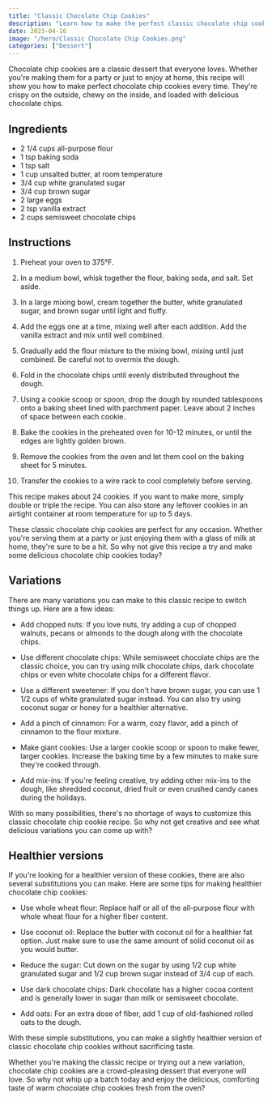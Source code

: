 ```yaml
---
title: "Classic Chocolate Chip Cookies"
description: "Learn how to make the perfect classic chocolate chip cookies with this easy-to-follow recipe. These cookies are crispy on the outside, chewy on the inside, and loaded with delicious chocolate chips."
date: 2023-04-16
image: "/hero/Classic Chocolate Chip Cookies.png"
categories: ["Dessert"]
---
```


Chocolate chip cookies are a classic dessert that everyone loves. Whether you're making them for a party or just to enjoy at home, this recipe will show you how to make perfect chocolate chip cookies every time. They're crispy on the outside, chewy on the inside, and loaded with delicious chocolate chips.

## Ingredients

- 2 1/4 cups all-purpose flour
- 1 tsp baking soda
- 1 tsp salt
- 1 cup unsalted butter, at room temperature
- 3/4 cup white granulated sugar
- 3/4 cup brown sugar
- 2 large eggs
- 2 tsp vanilla extract
- 2 cups semisweet chocolate chips

## Instructions

1.  Preheat your oven to 375°F.

2.  In a medium bowl, whisk together the flour, baking soda, and salt. Set aside.

3.  In a large mixing bowl, cream together the butter, white granulated sugar, and brown sugar until light and fluffy.

4.  Add the eggs one at a time, mixing well after each addition. Add the vanilla extract and mix until well combined.

5.  Gradually add the flour mixture to the mixing bowl, mixing until just combined. Be careful not to overmix the dough.

6.  Fold in the chocolate chips until evenly distributed throughout the dough.

7.  Using a cookie scoop or spoon, drop the dough by rounded tablespoons onto a baking sheet lined with parchment paper. Leave about 2 inches of space between each cookie.

8.  Bake the cookies in the preheated oven for 10-12 minutes, or until the edges are lightly golden brown.

9.  Remove the cookies from the oven and let them cool on the baking sheet for 5 minutes.

10. Transfer the cookies to a wire rack to cool completely before serving.

This recipe makes about 24 cookies. If you want to make more, simply double or triple the recipe. You can also store any leftover cookies in an airtight container at room temperature for up to 5 days.

These classic chocolate chip cookies are perfect for any occasion. Whether you're serving them at a party or just enjoying them with a glass of milk at home, they're sure to be a hit. So why not give this recipe a try and make some delicious chocolate chip cookies today?

## Variations

There are many variations you can make to this classic recipe to switch things up. Here are a few ideas:

- Add chopped nuts: If you love nuts, try adding a cup of chopped walnuts, pecans or almonds to the dough along with the chocolate chips.

- Use different chocolate chips: While semisweet chocolate chips are the classic choice, you can try using milk chocolate chips, dark chocolate chips or even white chocolate chips for a different flavor.

- Use a different sweetener: If you don't have brown sugar, you can use 1 1/2 cups of white granulated sugar instead. You can also try using coconut sugar or honey for a healthier alternative.

- Add a pinch of cinnamon: For a warm, cozy flavor, add a pinch of cinnamon to the flour mixture.

- Make giant cookies: Use a larger cookie scoop or spoon to make fewer, larger cookies. Increase the baking time by a few minutes to make sure they're cooked through.

- Add mix-ins: If you're feeling creative, try adding other mix-ins to the dough, like shredded coconut, dried fruit or even crushed candy canes during the holidays.

With so many possibilities, there's no shortage of ways to customize this classic chocolate chip cookie recipe. So why not get creative and see what delicious variations you can come up with?

## Healthier versions

If you're looking for a healthier version of these cookies, there are also several substitutions you can make. Here are some tips for making healthier chocolate chip cookies:

- Use whole wheat flour: Replace half or all of the all-purpose flour with whole wheat flour for a higher fiber content.

- Use coconut oil: Replace the butter with coconut oil for a healthier fat option. Just make sure to use the same amount of solid coconut oil as you would butter.

- Reduce the sugar: Cut down on the sugar by using 1/2 cup white granulated sugar and 1/2 cup brown sugar instead of 3/4 cup of each.

- Use dark chocolate chips: Dark chocolate has a higher cocoa content and is generally lower in sugar than milk or semisweet chocolate.

- Add oats: For an extra dose of fiber, add 1 cup of old-fashioned rolled oats to the dough.

With these simple substitutions, you can make a slightly healthier version of classic chocolate chip cookies without sacrificing taste.

Whether you're making the classic recipe or trying out a new variation, chocolate chip cookies are a crowd-pleasing dessert that everyone will love. So why not whip up a batch today and enjoy the delicious, comforting taste of warm chocolate chip cookies fresh from the oven?
